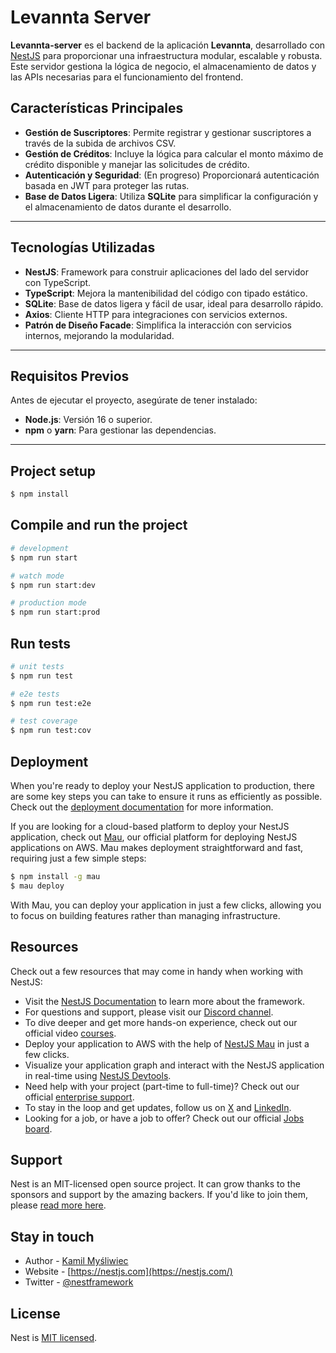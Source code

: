 # Levannta Server

**Levannta-server** es el backend de la aplicación **Levannta**, desarrollado con [NestJS](https://nestjs.com/) para proporcionar una infraestructura modular, escalable y robusta. Este servidor gestiona la lógica de negocio, el almacenamiento de datos y las APIs necesarias para el funcionamiento del frontend.

## Características Principales

- **Gestión de Suscriptores**: Permite registrar y gestionar suscriptores a través de la subida de archivos CSV.
- **Gestión de Créditos**: Incluye la lógica para calcular el monto máximo de crédito disponible y manejar las solicitudes de crédito.
- **Autenticación y Seguridad**: (En progreso) Proporcionará autenticación basada en JWT para proteger las rutas.
- **Base de Datos Ligera**: Utiliza **SQLite** para simplificar la configuración y el almacenamiento de datos durante el desarrollo.

---

## Tecnologías Utilizadas

- **NestJS**: Framework para construir aplicaciones del lado del servidor con TypeScript.
- **TypeScript**: Mejora la mantenibilidad del código con tipado estático.
- **SQLite**: Base de datos ligera y fácil de usar, ideal para desarrollo rápido.
- **Axios**: Cliente HTTP para integraciones con servicios externos.
- **Patrón de Diseño Facade**: Simplifica la interacción con servicios internos, mejorando la modularidad.

---

## Requisitos Previos

Antes de ejecutar el proyecto, asegúrate de tener instalado:

- **Node.js**: Versión 16 o superior.
- **npm** o **yarn**: Para gestionar las dependencias.

---

## Project setup

```bash
$ npm install
```

## Compile and run the project

```bash
# development
$ npm run start

# watch mode
$ npm run start:dev

# production mode
$ npm run start:prod
```

## Run tests

```bash
# unit tests
$ npm run test

# e2e tests
$ npm run test:e2e

# test coverage
$ npm run test:cov
```

## Deployment

When you're ready to deploy your NestJS application to production, there are some key steps you can take to ensure it runs as efficiently as possible. Check out the [deployment documentation](https://docs.nestjs.com/deployment) for more information.

If you are looking for a cloud-based platform to deploy your NestJS application, check out [Mau](https://mau.nestjs.com), our official platform for deploying NestJS applications on AWS. Mau makes deployment straightforward and fast, requiring just a few simple steps:

```bash
$ npm install -g mau
$ mau deploy
```

With Mau, you can deploy your application in just a few clicks, allowing you to focus on building features rather than managing infrastructure.

## Resources

Check out a few resources that may come in handy when working with NestJS:

- Visit the [NestJS Documentation](https://docs.nestjs.com) to learn more about the framework.
- For questions and support, please visit our [Discord channel](https://discord.gg/G7Qnnhy).
- To dive deeper and get more hands-on experience, check out our official video [courses](https://courses.nestjs.com/).
- Deploy your application to AWS with the help of [NestJS Mau](https://mau.nestjs.com) in just a few clicks.
- Visualize your application graph and interact with the NestJS application in real-time using [NestJS Devtools](https://devtools.nestjs.com).
- Need help with your project (part-time to full-time)? Check out our official [enterprise support](https://enterprise.nestjs.com).
- To stay in the loop and get updates, follow us on [X](https://x.com/nestframework) and [LinkedIn](https://linkedin.com/company/nestjs).
- Looking for a job, or have a job to offer? Check out our official [Jobs board](https://jobs.nestjs.com).

## Support

Nest is an MIT-licensed open source project. It can grow thanks to the sponsors and support by the amazing backers. If you'd like to join them, please [read more here](https://docs.nestjs.com/support).

## Stay in touch

- Author - [Kamil Myśliwiec](https://twitter.com/kammysliwiec)
- Website - [https://nestjs.com](https://nestjs.com/)
- Twitter - [@nestframework](https://twitter.com/nestframework)

## License

Nest is [MIT licensed](https://github.com/nestjs/nest/blob/master/LICENSE).

